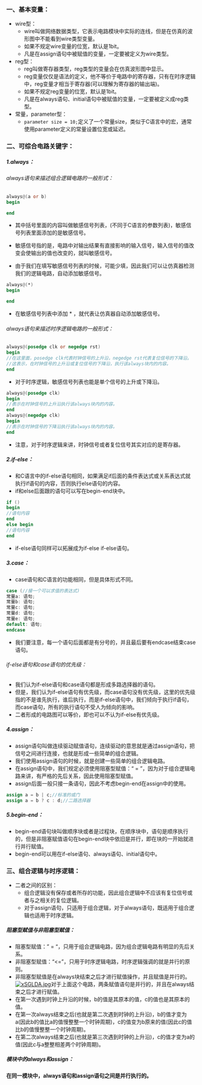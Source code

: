 ### 一、基本变量：
- wire型：
	- wire叫做网络数据类型，它表示电路模块中实际的连线，但是在仿真的波形图中不能看到wire类型变量。
	- 如果不规定wire变量的位宽，默认是1bit。
	- 凡是在assign语句中被赋值的变量，一定要被定义为wire类型。
- reg型：
	- reg叫做寄存器类型，reg类型的变量会在仿真波形图中显示。
	- reg变量仅仅是语法的定义，他不等价于电路中的寄存器，只有在时序逻辑中，reg变量才相当于寄存器(可以理解为寄存器的输出端)。
	- 如果不规定reg变量的位宽，默认是1bit。
	- 凡是在always语句、initial语句中被赋值的变量，一定要被定义成reg类型。
- 常量，parameter型：
	- ``parameter size = 10;``定义了一个常量size，类似于C语言中的宏，通常使用parameter定义的常量设置位宽或延迟。
### 二、可综合电路关键字：
##### 1.always：
###### always语句来描述组合逻辑电路的一般形式：
```verilog
always@(a or b)
begin

end
```
- 其中括号里面的内容叫做敏感信号列表，(不同于C语言的参数列表)，敏感信号列表里面添加的是敏感信号。
- 敏感信号指的是，电路中对输出结果有直接影响的输入信号，输入信号的值改变会使输出的值也改变的，就叫敏感信号。

- 由于我们在填写敏感信号列表的时候，可能少填，因此我们可以让仿真器检测我们的逻辑电路，自动添加敏感信号。
```verilog
always@(*)
begin

end
```
- 在敏感信号列表中添加 * ，就代表让仿真器自动添加敏感信号。
###### always语句来描述时序逻辑电路的一般形式：
```verilog
always@(posedge clk or negedge rst)
begin
//在这里面，posedge clk代表时钟信号的上升沿，negedge rst代表复位信号的下降沿。
//这表示，在时钟信号的上升沿或复位信号的下降沿，执行该always块内的内容。
end
```
- 对于时序逻辑，敏感信号列表也能是单个信号的上升或下降沿。
```verilog
always@(posedge clk)
begin
//表示在时钟信号的上升沿执行该always块内的内容。
end
always@(negedge clk)
begin
//表示在时钟信号的下降沿执行该always块内的内容。
end
```
- 注意，对于时序逻辑来讲，时钟信号或者复位信号其实对应的是寄存器。
##### 2.if-else：
- 和C语言中的if-else语句相同，如果满足if后面的条件表达式或关系表达式就执行if语句的内容，否则执行else语句的内容。
- if和else后面跟的语句可以写在begin-end块中。
```verilog
if ()
begin
//语句内容
end
else begin
//语句内容
end
```
- if-else语句同样可以拓展成为if-else if-else语句。
##### 3.case：
- case语句和C语言的功能相同，但是具体形式不同。
```verilog
case (//接一个可以求值的表达式)
常量a: 语句;
常量b: 语句;
常量c: 语句;
常量d: 语句;
常量e: 语句;
default: 语句;
endcase
```
- 我们要注意，每一个语句后面都是有分号的，并且最后要有endcase结束case语句。
###### if-else语句和case语句的优先级：
- 我们认为if-else语句和case语句都是形成多路选择器的语句。
- 但是，我们认为if-else语句有优先级，而case语句没有优先级，这里的优先级指的不是谁先执行，谁后执行，而是if-else语句中，我们倾向于执行if语句，而case语句，所有的执行语句不受人为倾向的影响。
- 二者形成的电路图可以等价，即也可以不认为if-else有优先级。
##### 4.assign： 
- assign语句叫做连续驱动赋值语句，连续驱动的意思就是通过assign语句，把信号之间进行连接，也就是形成一些简单的组合逻辑。
- 我们使用assign语句的时候，就是创建一些简单的组合逻辑电路。
- 在assign语句中，我们规定必须使用阻塞型赋值：“ = ”，因为对于组合逻辑电路来讲，有严格的先后关系，因此使用阻塞型赋值。
- assign后面一般只接一条语句，因此不考虑begin-end在assign中的使用。
```verilog
assign a = b | c;//标准的或门
assign a = b ? c : d;//二路选择器 
```
##### 5.begin-end：
- begin-end语句块叫做顺序块或者是过程块，在顺序块中，语句是顺序执行的，但是非阻塞赋值语句在begin-end块中依旧是并行，即在块的一开始就进行并行赋值。
- begin-end可以用在if-else语句、always语句、initial语句中。
### 三、组合逻辑与时序逻辑：
- 二者之间的区别：
	- 组合逻辑没有保存或者所存的功能，因此组合逻辑中不应该有复位信号或者与之相关的复位逻辑。
	- 对于assign语句，只适用于组合逻辑，对于always语句，既适用于组合逻辑也适用于时序逻辑。
##### 阻塞型赋值与非阻塞型赋值：
- 阻塞型赋值：” = “，只用于组合逻辑电路，因为组合逻辑电路有明显的先后关系。
- 非阻塞型赋值：“<=”，只用于时序逻辑电路，时序逻辑强调的就是并行的原则。
- 非阻塞型赋值是在always块结束之后才进行赋值操作，并且赋值是并行的。
[![xSGLDA.jpg](https://s1.ax1x.com/2022/09/16/xSGLDA.jpg)](https://imgse.com/i/xSGLDA)对于上面这个电路，两条赋值语句是并行的，并且在always结束之后才进行赋值。
- 在第一次遇到时钟上升沿的时候，b的值是其原本的值，c的值也是其原本的值。
- 在第一次always结束之后(也就是第二次遇到时钟的上升沿)，b的值才变为a(因此b的值比a的值慢整整一个时钟周期)，c的值变为b原来的值(因此c的值比b的值慢整整一个时钟周期)。
- 在第二次always结束之后(也就是第三次遇到时钟的上升沿)，c的值才变为a的值(因此c与a整整相差两个时钟周期)。
##### 模块中的always和assign：
__在同一模块中，always语句和assign语句之间是并行执行的。__

